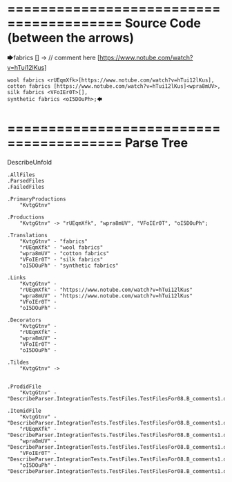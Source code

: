 ========================================
Source Code (between the arrows)
========================================

🡆fabrics <KvtgGtnv>[] -> // comment here [https://www.notube.com/watch?v=hTui12lKus]

    wool fabrics <rUEqmXfk>[https://www.notube.com/watch?v=hTui12lKus],
    cotton fabrics [https://www.notube.com/watch?v=hTui12lKus]<wpra8mUV>,
    silk fabrics <VFoIEr0T>[],
    synthetic fabrics <oI5DOuPh>;🡄

========================================
Parse Tree
========================================
DescribeUnfold

    .AllFiles
    .ParsedFiles
    .FailedFiles

    .PrimaryProductions
        "KvtgGtnv" 

    .Productions
        "KvtgGtnv" -> "rUEqmXfk", "wpra8mUV", "VFoIEr0T", "oI5DOuPh";

    .Translations
        "KvtgGtnv" - "fabrics"
        "rUEqmXfk" - "wool fabrics"
        "wpra8mUV" - "cotton fabrics"
        "VFoIEr0T" - "silk fabrics"
        "oI5DOuPh" - "synthetic fabrics"

    .Links
        "KvtgGtnv" - 
        "rUEqmXfk" - "https://www.notube.com/watch?v=hTui12lKus"
        "wpra8mUV" - "https://www.notube.com/watch?v=hTui12lKus"
        "VFoIEr0T" - 
        "oI5DOuPh" - 

    .Decorators
        "KvtgGtnv" - 
        "rUEqmXfk" - 
        "wpra8mUV" - 
        "VFoIEr0T" - 
        "oI5DOuPh" - 

    .Tildes
        "KvtgGtnv" -> 


    .ProdidFile
        "KvtgGtnv" - "DescribeParser.IntegrationTests.TestFiles.TestFilesFor08.B_comments1.ds"

    .ItemidFile
        "KvtgGtnv" - "DescribeParser.IntegrationTests.TestFiles.TestFilesFor08.B_comments1.ds"
        "rUEqmXfk" - "DescribeParser.IntegrationTests.TestFiles.TestFilesFor08.B_comments1.ds"
        "wpra8mUV" - "DescribeParser.IntegrationTests.TestFiles.TestFilesFor08.B_comments1.ds"
        "VFoIEr0T" - "DescribeParser.IntegrationTests.TestFiles.TestFilesFor08.B_comments1.ds"
        "oI5DOuPh" - "DescribeParser.IntegrationTests.TestFiles.TestFilesFor08.B_comments1.ds"

